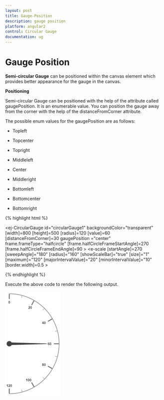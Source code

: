 ```yaml
---
layout: post
title: Gauge-Position
description: gauge position
platform: angular2
control: Circular Gauge
documentation: ug
---
```


# Gauge Position

**Semi-circular Gauge** can be positioned within the canvas element which provides better appearance for the gauge in the canvas.

**Positioning**

Semi-circular Gauge can be positioned with the help of the attribute called gaugePosition. It is an enumerable value. You can position the gauge away from the corner with the help of the distanceFromCorner attribute. 

The possible enum values for the gaugePosition are as follows:

* Topleft

* Topcenter

* Topright

* Middleleft

* Center

* Middleright

* Bottomleft

* Bottomcenter

* Bottomright

{% highlight html %}

 <ej-CircularGauge id="circularGauge1" backgroundColor="transparent" [width]=800 
         [height]=500 [radius]=120 [value]=60 [distanceFromCorner]=30 gaugePosition ="center"
         frame.frameType="halfcircle" [frame.halfCircleFrameStartAngle]=270 
         [frame.halfCircleFrameEndAngle]=90 >
     <e-scales>
          <e-scale [startAngle]=270 [sweepAngle]="180" [radius]="160" [showScaleBar]="true" 
              [size]="1" [maximum]="120" [majorIntervalValue]="20" [minorIntervalValue]="10" 
              [border.width]=0.5 >
          </e-scale>
       </e-scales>
  </ej-CircularGauge>

 {% endhighlight %}
 
Execute the above code to render the following output.

![](Gauge-Position_images/Gauge-Position_img1.png)

